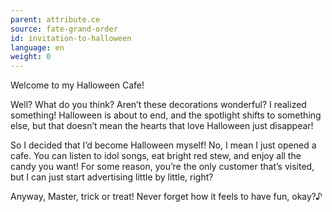 ```yaml
---
parent: attribute.ce
source: fate-grand-order
id: invitation-to-halloween
language: en
weight: 0
---
```


Welcome to my Halloween Cafe!

Well? What do you think?
Aren’t these decorations wonderful?
I realized something! Halloween is about to end, and the spotlight shifts to something else, but that doesn’t mean the hearts that love Halloween just disappear!

So I decided that I’d become Halloween myself!
No, I mean I just opened a cafe.
You can listen to idol songs, eat bright red stew, and enjoy all the candy you want!
For some reason, you’re the only customer that’s visited, but I can just start advertising little by little, right?

Anyway, Master, trick or treat!
Never forget how it feels to have fun, okay?♪
